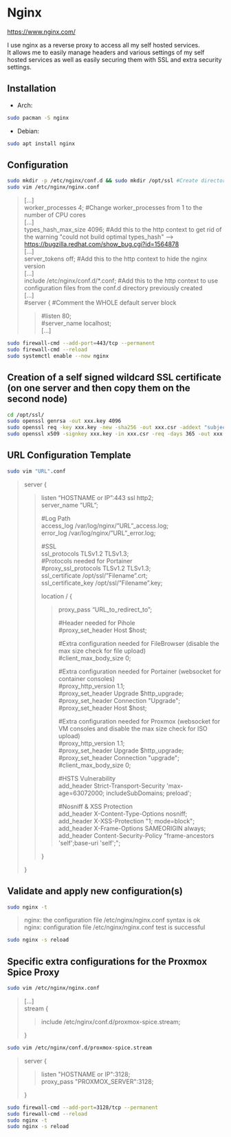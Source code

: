 # Nginx

<https://www.nginx.com/>

I use nginx as a reverse proxy to access all my self hosted services.  
It allows me to easily manage headers and various settings of my self hosted services as well as easily securing them with SSL and extra security settings.

## Installation

- Arch:

```bash
sudo pacman -S nginx
```

- Debian:

```bash
sudo apt install nginx
```

## Configuration

```bash
sudo mkdir -p /etc/nginx/conf.d && sudo mkdir /opt/ssl #Create directories for URL configuration files and ssl related files
sudo vim /etc/nginx/nginx.conf
```

> [...]  
> worker_processes 4; #Change worker_processes from 1 to the number of CPU cores  
> [...]  
> types_hash_max_size 4096; #Add this to the http context to get rid of the warning "could not build optimal types_hash" --> <https://bugzilla.redhat.com/show_bug.cgi?id=1564878>  
> [...]  
> server_tokens off; #Add this to the http context to hide the nginx version  
> [...]  
> include /etc/nginx/conf.d/\*.conf; #Add this to the http context to use configuration files from the conf.d directory previously created  
> [...]  
> #server { #Comment the WHOLE default server block  
> > #listen       80;  
> > #server_name  localhost;  
> > [...]

```bash
sudo firewall-cmd --add-port=443/tcp --permanent
sudo firewall-cmd --reload
sudo systemctl enable --now nginx
```

## Creation of a self signed wildcard SSL certificate (on one server and then copy them on the second node)

```bash
cd /opt/ssl/
sudo openssl genrsa -out xxx.key 4096
sudo openssl req -key xxx.key -new -sha256 -out xxx.csr -addext "subjectAltName = DNS:CN_OF_CERTIFICATE"
sudo openssl x509 -signkey xxx.key -in xxx.csr -req -days 365 -out xxx.crt
```

## URL Configuration Template

```bash
sudo vim "URL".conf
```

> server {  
> > listen “HOSTNAME or IP”:443 ssl http2;  
> > server_name “URL”;  
> >
> > #Log Path  
> > access_log /var/log/nginx/”URL”\_access.log;  
> > error_log /var/log/nginx/”URL”\_error.log;  
> >
> > #SSL  
> > ssl_protocols TLSv1.2 TLSv1.3;  
> > #Protocols needed for Portainer  
> > #proxy_ssl_protocols TLSv1.2 TLSv1.3;  
> > ssl_certificate /opt/ssl/”Filename”.crt;  
> > ssl_certificate_key /opt/ssl/”Filename”.key;  
> >
> > location / {  
> > > proxy_pass “URL_to_redirect_to”;
> > >
> > > #Header needed for Pihole  
> > > #proxy_set_header Host $host;  
> > >
> > > #Extra configuration needed for FileBrowser (disable the max size check for file upload)  
> > > #client_max_body_size 0;  
> > >
> > > #Extra configuration needed for Portainer (websocket for container consoles)  
> > > #proxy_http_version 1.1;  
> > > #proxy_set_header Upgrade $http_upgrade;  
> > > #proxy_set_header Connection "Upgrade";  
> > > #proxy_set_header Host $host;  
> > >
> > > #Extra configuration needed for Proxmox (websocket for VM consoles and disable the max size check for ISO upload)  
> > > #proxy_http_version 1.1;  
> > > #proxy_set_header Upgrade $http_upgrade;  
> > > #proxy_set_header Connection "upgrade";  
> > > #client_max_body_size 0;  
> > >
> > > #HSTS Vulnerability  
> > > add_header Strict-Transport-Security 'max-age=63072000; includeSubDomains; preload';  
> > >
> > > #Nosniff & XSS Protection  
> > > add_header X-Content-Type-Options nosniff;  
> > > add_header X-XSS-Protection "1; mode=block";  
> > > add_header X-Frame-Options SAMEORIGIN always;  
> > > add_header Content-Security-Policy "frame-ancestors 'self';base-uri 'self';";  
> >
> > }  
>
> }

## Validate and apply new configuration(s)

```bash
sudo nginx -t
```

> nginx: the configuration file /etc/nginx/nginx.conf syntax is ok  
> nginx: configuration file /etc/nginx/nginx.conf test is successful

```bash
sudo nginx -s reload
```

## Specific extra configurations for the Proxmox Spice Proxy

```bash
sudo vim /etc/nginx/nginx.conf
```

> [...]  
> stream {  
> > include /etc/nginx/conf.d/proxmox-spice.stream;  
>
> }

```bash
sudo vim /etc/nginx/conf.d/proxmox-spice.stream
```

> server {  
> > listen "HOSTNAME or IP":3128;  
> > proxy_pass "PROXMOX_SERVER":3128;  
>  
> }

```bash
sudo firewall-cmd --add-port=3128/tcp --permanent
sudo firewall-cmd --reload
sudo nginx -t
sudo nginx -s reload
```
